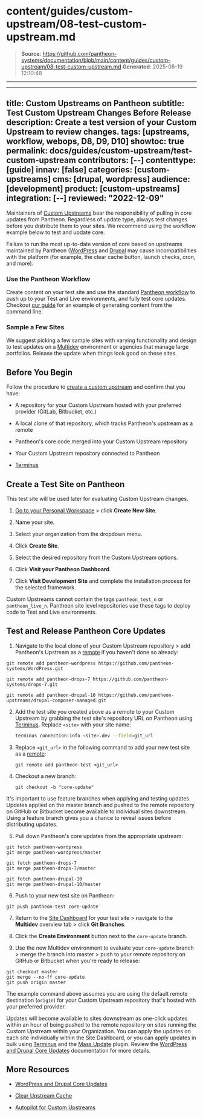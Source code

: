 # content/guides/custom-upstream/08-test-custom-upstream.md

> **Source**: https://github.com/pantheon-systems/documentation/blob/main/content/guides/custom-upstream/08-test-custom-upstream.md
> **Generated**: 2025-08-19 12:10:48

---

---
title: Custom Upstreams on Pantheon
subtitle: Test Custom Upstream Changes Before Release
description: Create a test version of your Custom Upstream to review changes.
tags: [upstreams, workflow, webops, D8, D9, D10]
showtoc: true
permalink: docs/guides/custom-upstream/test-custom-upstream
contributors: [--]
contenttype: [guide]
innav: [false]
categories: [custom-upstreams]
cms: [drupal, wordpress]
audience: [development]
product: [custom-upstreams]
integration: [--]
reviewed: "2022-12-09"
---


Maintainers of [Custom Upstreams](/guides/custom-upstream) bear the responsibility of pulling in core updates from Pantheon. Regardless of update type, always test changes before you distribute them to your sites. We recommend using the workflow example below to  test and update core.

<Alert title="Note" type="info">

Failure to run the most up-to-date version of core based on upstreams maintained by Pantheon ([WordPress](https://github.com/pantheon-systems/wordpress) and [Drupal](https://github.com/pantheon-upstreams/drupal-composer-managed.git) may cause incompatibilities with the platform (for example, the clear cache button, launch checks, cron, and more).

</Alert>

### Use the Pantheon Workflow

Create content on your test site and use the standard [Pantheon workflow](/pantheon-workflow) to push up to your Test and Live environments, and fully test core updates. Checkout [our guide](/drupal-commandline/#managing-content-configuration-and-code-across-environments) for an example of generating content from the command line.

### Sample a Few Sites

We suggest picking a few sample sites with varying functionality and design to test updates on a [Multidev](/guides/multidev) environment or agencies that manage large portfolios. Release the update when things look good on these sites.

## Before You Begin

Follow the procedure to [create a custom upstream](/guides/custom-upstream/create-custom-upstream) and confirm that you have:

- A repository for your Custom Upstream hosted with your preferred provider (GitLab, Bitbucket, etc.)

- A local clone of that repository, which tracks Pantheon's upstream as a remote

- Pantheon's core code merged into your Custom Upstream repository

- Your Custom Upstream repository connected to Pantheon

- [Terminus](/terminus)

## Create a Test Site on Pantheon

This test site will be used later for evaluating Custom Upstream changes.

1. [Go to your Personal Workspace](/guides/account-mgmt/workspace-sites-teams/workspaces#switch-between-workspaces) > click **Create New Site**.

1. Name your site.

1. Select your organization from the dropdown menu.

1. Click **Create Site**.

1. Select the desired repository from the Custom Upstream options.

1. Click **Visit your Pantheon Dashboard**.

1. Click **Visit Development Site** and complete the installation process for the selected framework.

<Alert title="Warning" type="danger">

Custom Upstreams cannot contain the tags `pantheon_test_n` or `pantheon_live_n`. Pantheon site level repositories use these tags to deploy code to Test and Live environments.

</Alert>

## Test and Release Pantheon Core Updates

1. Navigate to the local clone of your Custom Upstream repository > add Pantheon's Upstream as a [remote](https://git-scm.com/docs/git-remote) if you haven't done so already:

  <TabList>

  <Tab title="WordPress" id="wp1" active={true}>

  ```git
  git remote add pantheon-wordpress https://github.com/pantheon-systems/WordPress.git
  ```

  </Tab>

  <Tab title="Drupal 7" id="d71">

  ```git
  git remote add pantheon-drops-7 https://github.com/pantheon-systems/drops-7.git
  ```

  </Tab>

  <Tab title="Drupal (Latest)" id="d10">

  ```git
  git remote add pantheon-drupal-10 https://github.com/pantheon-upstreams/drupal-composer-managed.git
  ```

  </Tab>

  </TabList>

2. Add the test site you created above as a remote to your Custom Upstream by grabbing the test site's repository URL on Pantheon using [Terminus](/terminus). Replace `<site>` with your site name:

    ```bash
    terminus connection:info <site>.dev --field=git_url
    ```

3. Replace `<git_url>` in the following command to add your new test site as a [remote](https://git-scm.com/docs/git-remote):

    ```git
    git remote add pantheon-test <git_url>
    ```


4. Checkout a new branch:

    ```git
    git checkout -b "core-update"
    ```

  It's important to use feature branches when applying and testing updates. Updates applied on the master branch and pushed to the remote repository on GitHub or Bitbucket become available to individual sites downstream. Using a feature branch gives you a chance to reveal issues before distributing updates.

5. Pull down Pantheon's core updates from the appropriate upstream:

  <TabList>

  <Tab title="WordPress" id="wp" active={true}>

  ```git
  git fetch pantheon-wordpress
  git merge pantheon-wordpress/master
  ```

  </Tab>

  <Tab title="Drupal 7" id="d7">

  ```git
  git fetch pantheon-drops-7
  git merge pantheon-drops-7/master
  ```

  </Tab>

  <Tab title="Drupal (Latest)" id="d10">

  ```git
  git fetch pantheon-drupal-10
  git merge pantheon-drupal-10/master
  ```

  </Tab>

  </TabList>

6. Push to your new test site on Pantheon:

  ```git
  git push pantheon-test core-update
  ```

7. Return to the [Site Dashboard](/guides/account-mgmt/workspace-sites-teams/sites#site-dashboard) for your test site > navigate to the **Multidev** overview tab > click **Git Branches**.

8. Click the **Create Environment** button next to the `core-update` branch.

9. Use the new Multidev environment to evaluate your `core-update` branch > merge the branch into master > push to your remote repository on GitHub or Bitbucket when you're ready to release:

  ```git
  git checkout master
  git merge --no-ff core-update
  git push origin master
  ```

  The example command above assumes you are using the default remote destination (`origin`) for your Custom Upstream repository that's hosted with your preferred provider.

Updates will become available to sites downstream as one-click updates within an hour of being pushed to the remote repository on sites running the Custom Upstream within your Organization. You can apply the updates on each site individually within the Site Dashboard, or you can apply updates in bulk using [Terminus](/terminus) and the [Mass Update](/terminus/examples/#mass-update) plugin. Review the [WordPress and Drupal Core Updates](/core-updates) documentation for more details.

## More Resources

- [WordPress and Drupal Core Updates](/core-updates)

- [Clear Upstream Cache](/terminus/commands/site-upstream-clear-cache)

- [Autopilot for Custom Upstreams](/guides/autopilot-custom-upstream)

